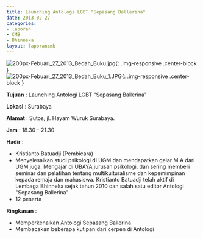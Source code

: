 ```yaml
---
title: Launching Antologi LGBT "Sepasang Ballerina"
date: 2013-02-27
categories:
- laporan
- CMB
- Bhinneka
layout: laporancmb
---
```


![200px-Febuari_27_2013_Bedah_Buku.jpg](/uploads/200px-Febuari_27_2013_Bedah_Buku.jpg){: .img-responsive .center-block }	
![200px-Febuari_27_2013_Bedah_Buku_1.JPG](/uploads/200px-Febuari_27_2013_Bedah_Buku_1.JPG){: .img-responsive .center-block }	
	
**Tujuan** :	Launching Antologi LGBT "Sepasang Ballerina" 
	
**Lokasi** :	Surabaya
	
**Alamat** : 	Sutos, jl. Hayam Wuruk Surabaya.
	
**Jam** :	18.30 - 21.30
	
**Hadir** :	
*	Kristianto Batuadji (Pembicara)
*	Menyelesaikan studi psikologi di UGM dan mendapatkan gelar M.A dari UGM juga. Mengajar di UBAYA jurusan psikologi, dan sering memberi seminar dan pelatihan tentang multikulturalisme dan kepemimpinan kepada remaja dan mahasiswa. Kristianto Batuadji telah aktif di Lembaga Bhinneka sejak tahun 2010 dan salah satu editor Antologi "Sepasang Ballerina"
*	12 peserta

**Ringkasan** :	
*	Memperkenalkan Antologi Sepasang Ballerina
*	Membacakan beberapa kutipan dari cerpen di Antologi
